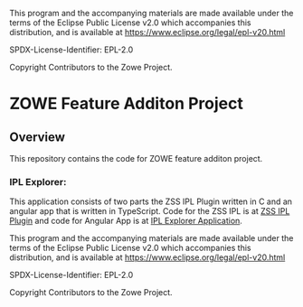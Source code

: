 This program and the accompanying materials are
made available under the terms of the Eclipse Public License v2.0 which accompanies
this distribution, and is available at https://www.eclipse.org/legal/epl-v20.html

SPDX-License-Identifier: EPL-2.0

Copyright Contributors to the Zowe Project.

# ZOWE Feature Additon Project 

## Overview

This repository contains the code for ZOWE feature additon project.



### IPL Explorer:
This application consists of two parts the ZSS IPL Plugin written in C and an angular app that is written in TypeScript. 
Code for the ZSS IPL is at  [ZSS IPL Plugin](https://github.com/UHaider/zss-ipl-plugin "ZSS IPL plugin") and code for Angular App is at [IPL Explorer Application](https://github.com/UHaider/ipl-explorer-app "IPL Exlorer App"). 


This program and the accompanying materials are
made available under the terms of the Eclipse Public License v2.0 which accompanies
this distribution, and is available at https://www.eclipse.org/legal/epl-v20.html

SPDX-License-Identifier: EPL-2.0

Copyright Contributors to the Zowe Project.
